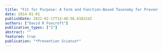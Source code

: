 ```yaml
---
title: "Fit for Purpose: A Form and Function-Based Taxonomy for Prevention Is Arguably More Refined, Accurate, and Predictive"
date: 2014-01-01
publishDate: 2022-02-17T14:48:56.618224Z
authors: ["David R Foxcroft"]
publication_types: ["2"]
abstract: ""
featured: true
publication: "*Prevention Science*"
---
```


